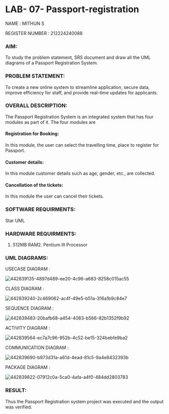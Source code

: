 # LAB- 07- Passport-registration

NAME : MITHUN S

REGISTER NUMBER : 212224240088

### AIM:

To study the problem statement, SRS document and draw all the UML diagrams of a
Passport Registration System.

### PROBLEM STATEMENT:

To create a new online system to streamline application, secure data, improve efficiency for staff, and provide real-time updates for applicants.

### OVERALL DESCRIPTION:

The Passport Registration System is an integrated system that has four modules as part of
it. The four modules are

#### Registration for Booking:

In this module, the user can select the travelling time, place to register for Passport.

#### Customer details:

In this module customer details such as age, gender, etc., are collected.

#### Cancellation of the tickets:

In this module the user can cancel their tickets.

### SOFTWARE REQUIRMENTS:

Star UML

### HARDWARE REQUIRMENTS:

1. 512MB RAM2. Pentium III Processor

### UML DIAGRAMS:

USECASE DIAGRAM :

![442839135-4897d489-ee20-4c96-a683-8258c015ac55](https://github.com/user-attachments/assets/c49810d6-e906-44b2-aa85-4f4315b0fd96)

CLASS DIAGRAM :

![442839240-2c469062-ac4f-49e5-b51a-316a1b9c84e7](https://github.com/user-attachments/assets/19f5bdc0-b148-4860-be84-7ac89adac99e)

SEQUENCE DIAGRAM :

![442839483-20bafb68-a454-4083-b566-82b1352f9b92](https://github.com/user-attachments/assets/7d985735-e410-47c7-8037-5bed167f0da1)

ACTIVITY DIAGRAM :

![442839564-ec7a7c96-952b-4c52-be15-324bebfe9ba2](https://github.com/user-attachments/assets/9d3d7e1f-cf35-4de2-b6b6-04a551f939b9)

COMMUNICATION DIAGRAM :

![442839690-b973d31a-a61d-4ead-81c5-9a4e8432393b](https://github.com/user-attachments/assets/1d51ec9d-a33a-4f44-83ae-e5e6de69419f)

PACKAGE DIAGRAM :

![442839822-07912c0a-5ca0-4afa-a4f0-484dd2803783](https://github.com/user-attachments/assets/8b703f20-cd5b-46af-8ae7-e7837643376f)

### RESULT:

Thus the Passport Registration system project was executed and the output was verified.
